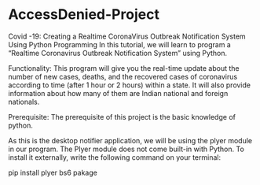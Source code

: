 # AccessDenied-Project
Covid -19: Creating a Realtime CoronaVirus Outbreak Notification System Using Python Programming
In this tutorial, we will learn to program a “Realtime Coronavirus Outbreak Notification System” using Python.

Functionality:
This program will give you the real-time update about the number of new cases, deaths, and the recovered cases of coronavirus according to time (after 1 hour or 2 hours) within a state. It will also provide information about how many of them are Indian national and foreign nationals.

Prerequisite: The prerequisite of this project is the basic knowledge of python.


 
As this is the desktop notifier application, we will be using the plyer module in our program.  The Plyer module does not come built-in with Python. To install it externally, write the following command on your terminal:

pip install plyer
bs6 pakage 
